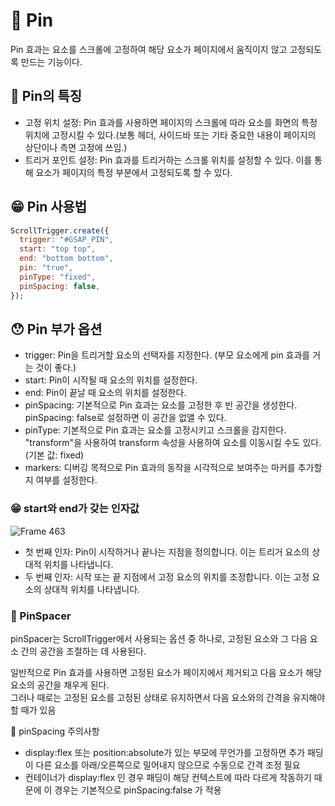 # 📌 Pin

Pin 효과는 요소를 스크롤에 고정하여 해당 요소가 페이지에서 움직이지 않고 고정되도록 만드는 기능이다.

## 👀 Pin의 특징

- 고정 위치 설정: Pin 효과를 사용하면 페이지의 스크롤에 따라 요소를 화면의 특정 위치에 고정시킬 수 있다.(보통 헤더, 사이드바 또는 기타 중요한 내용이 페이지의 상단이나 측면 고정에 쓰임.)
- 트리거 포인트 설정: Pin 효과를 트리거하는 스크롤 위치를 설정할 수 있다. 이를 통해 요소가 페이지의 특정 부분에서 고정되도록 할 수 있다.

## 😁 Pin 사용법

```javascript
ScrollTrigger.create({
  trigger: "#GSAP_PIN",
  start: "top top",
  end: "bottom bottom",
  pin: "true",
  pinType: "fixed",
  pinSpacing: false,
});
```

## 😯 Pin 부가 옵션

- trigger: Pin을 트리거할 요소의 선택자를 지정한다. (부모 요소에게 pin 효과를 거는 것이 좋다.)
- start: Pin이 시작될 때 요소의 위치를 설정한다.
- end: Pin이 끝날 때 요소의 위치를 설정한다.
- pinSpacing: 기본적으로 Pin 효과는 요소를 고정한 후 빈 공간을 생성한다. pinSpacing: false로 설정하면 이 공간을 없앨 수 있다.
- pinType: 기본적으로 Pin 효과는 요소를 고정시키고 스크롤을 감지한다. "transform"을 사용하여 transform 속성을 사용하여 요소를 이동시킬 수도 있다.(기본 값: fixed)
- markers: 디버깅 목적으로 Pin 효과의 동작을 시각적으로 보여주는 마커를 추가할지 여부를 설정한다.

### 😁 start와 end가 갖는 인자값

![Frame 463](https://github.com/YeoDaSeul4355/GSAP-scrollTrigger/assets/125419623/b298cfd4-2335-4044-af0b-a742a57af6b3)

- 첫 번째 인자: Pin이 시작하거나 끝나는 지점을 정의합니다. 이는 트리거 요소의 상대적 위치를 나타냅니다.
- 두 번째 인자: 시작 또는 끝 지점에서 고정 요소의 위치를 조정합니다. 이는 고정 요소의 상대적 위치를 나타냅니다.

### 🤩 PinSpacer

pinSpacer는 ScrollTrigger에서 사용되는 옵션 중 하나로, 고정된 요소와 그 다음 요소 간의 공간을 조절하는 데 사용된다.<br />

일반적으로 Pin 효과를 사용하면 고정된 요소가 페이지에서 제거되고 다음 요소가 해당 요소의 공간을 채우게 된다. <br />
그러나 때로는 고정된 요소를 고정된 상태로 유지하면서 다음 요소와의 간격을 유지해야 할 때가 있음

🤨 pinSpacing 주의사항

- display:flex 또는 position:absolute가 있는 부모에 무언가를 고정하면 추가 패딩이 다른 요소를 아래/오른쪽으로 밀어내지 않으므로 수동으로 간격 조정 필요<br />
- 컨테이너가 display:flex 인 경우 패딩이 해당 컨텍스트에 따라 다르게 작동하기 때문에 이 경우는 기본적으로 pinSpacing:false 가 적용
